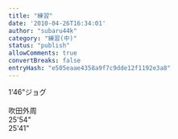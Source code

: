 ```yaml
---
title: "練習"
date: '2010-04-26T16:34:01'
author: "subaru44k"
category: "練習(中)"
status: "publish"
allowComments: true
convertBreaks: false
entryHash: "e505eaae4358a9f7c9dde12f1192e3a8"
---
```

1'46"ジョグ<br>
<br>
吹田外周<br>
25'54"<br>
25'41"
